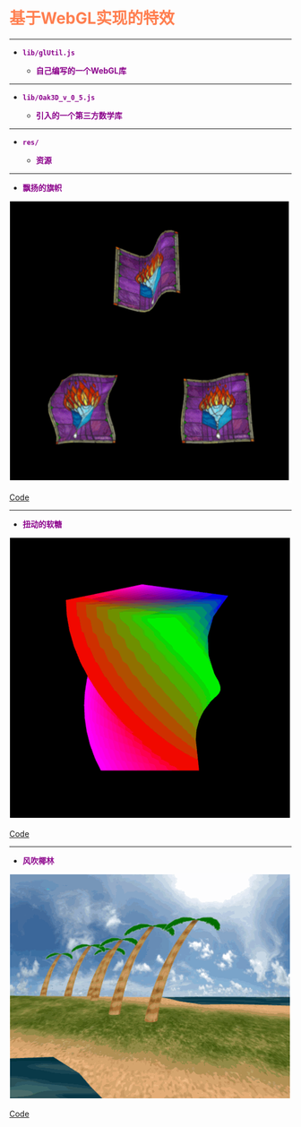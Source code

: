 # <font color=#FF7F50>**基于WebGL实现的特效**</font>

---
* <font color=#8B008B>**`lib/glUtil.js`**</font>

	* <font color=#8B008B>**自己编写的一个WebGL库**</font>
	
---
* <font color=#8B008B>**`lib/Oak3D_v_0_5.js`**</font>

	* <font color=#8B008B>**引入的一个第三方数学库**</font>

---
* <font color=#8B008B>**`res/`**</font>

	* <font color=#8B008B>**资源**</font>
	
---

* <font color=#8B008B>**飘扬的旗帜**</font>

![](https://raw.githubusercontent.com/pepsigit/Pictures/master/WebGL2/1.gif)

[Code](https://github.com/pepsigit/WebGL2/blob/master/examples/WavingFlag.html)

---

* <font color=#8B008B>**扭动的软糖**</font>

![](https://raw.githubusercontent.com/pepsigit/Pictures/master/WebGL2/2.gif)

[Code](https://github.com/pepsigit/WebGL2/blob/master/examples/TwistingJelly.html)

---

* <font color=#8B008B>**风吹椰林**</font>

![](https://raw.githubusercontent.com/pepsigit/Pictures/master/WebGL2/3.gif)

[Code](https://github.com/pepsigit/WebGL2/tree/master/examples/beach)
